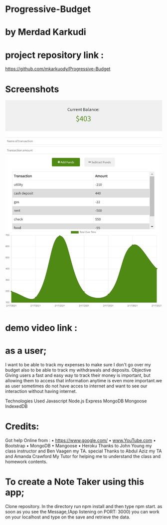 # Progressive-Budget
# by Merdad Karkudi
# project repository link : 
https://github.com/mkarkuody/Progressive-Budget

# Screenshots
<img src="Screenshot.jpg">

# demo video link :
# as a user;
I want to be able to track my expenses to make sure I don't go over my budget also to be able to track my withdrawals and deposits.
Objective
Giving users a fast and easy way to track their money is important, but allowing them to access that information anytime is even more important.we as user sometimes do not have acces to internet and want to see our interaction without having internet. 

Technologies Used
Javascript
Node.js
Express
MongoDB
Mongoose
IndexedDB
# Credits:
Got help Online from : 
•	https://www.google.com/
•	www.YouTube.com 
•   Bootstrap 
•   MongoDB
•   Mangoose
•   Heroku 
 Thanks to John Young my class instructor and Ben Vaagen my TA. special Thanks to Abdul Aziz my TA and Amanda Crawford My Tutor for helping me to understand the class and homework contents.
# To create a Note Taker using this app;
Clone repository.
In the directory run npm install and then type npm start.
as soon as you see the Message,(App listening on PORT: 3000) you can work on your localhost and type on the save and retrieve the data.